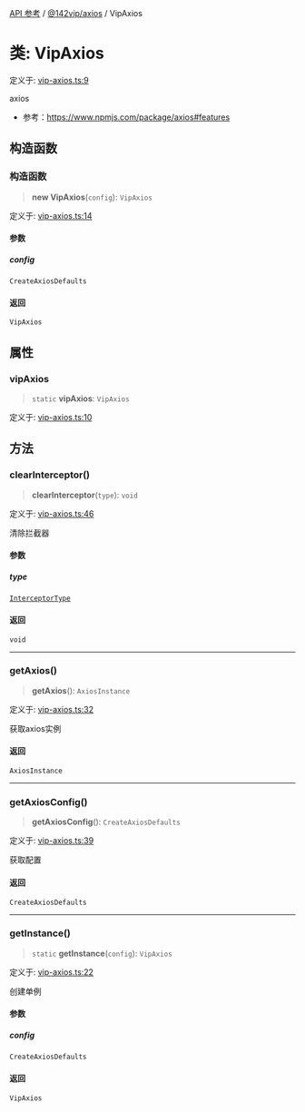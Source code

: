 [API 参考](../../../index.md) / [@142vip/axios](../index.md) / VipAxios

# 类: VipAxios

定义于: [vip-axios.ts:9](https://github.com/142vip/core-x/blob/1eb80b292cacf818428b26e34edc36554f5c80fb/packages/axios/src/vip-axios.ts#L9)

axios
- 参考：https://www.npmjs.com/package/axios#features

## 构造函数

### 构造函数

> **new VipAxios**(`config`): `VipAxios`

定义于: [vip-axios.ts:14](https://github.com/142vip/core-x/blob/1eb80b292cacf818428b26e34edc36554f5c80fb/packages/axios/src/vip-axios.ts#L14)

#### 参数

##### config

`CreateAxiosDefaults`

#### 返回

`VipAxios`

## 属性

### vipAxios

> `static` **vipAxios**: `VipAxios`

定义于: [vip-axios.ts:10](https://github.com/142vip/core-x/blob/1eb80b292cacf818428b26e34edc36554f5c80fb/packages/axios/src/vip-axios.ts#L10)

## 方法

### clearInterceptor()

> **clearInterceptor**(`type`): `void`

定义于: [vip-axios.ts:46](https://github.com/142vip/core-x/blob/1eb80b292cacf818428b26e34edc36554f5c80fb/packages/axios/src/vip-axios.ts#L46)

清除拦截器

#### 参数

##### type

[`InterceptorType`](../enumerations/InterceptorType.md)

#### 返回

`void`

***

### getAxios()

> **getAxios**(): `AxiosInstance`

定义于: [vip-axios.ts:32](https://github.com/142vip/core-x/blob/1eb80b292cacf818428b26e34edc36554f5c80fb/packages/axios/src/vip-axios.ts#L32)

获取axios实例

#### 返回

`AxiosInstance`

***

### getAxiosConfig()

> **getAxiosConfig**(): `CreateAxiosDefaults`

定义于: [vip-axios.ts:39](https://github.com/142vip/core-x/blob/1eb80b292cacf818428b26e34edc36554f5c80fb/packages/axios/src/vip-axios.ts#L39)

获取配置

#### 返回

`CreateAxiosDefaults`

***

### getInstance()

> `static` **getInstance**(`config`): `VipAxios`

定义于: [vip-axios.ts:22](https://github.com/142vip/core-x/blob/1eb80b292cacf818428b26e34edc36554f5c80fb/packages/axios/src/vip-axios.ts#L22)

创建单例

#### 参数

##### config

`CreateAxiosDefaults`

#### 返回

`VipAxios`
